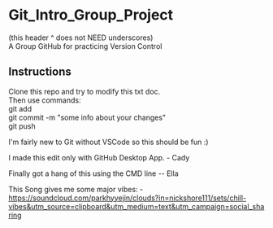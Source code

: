 # Git_Intro_Group_Project #
(this header ^ does not NEED underscores)  
A Group GitHub for practicing Version Control

## Instructions ##
Clone this repo and try to modify this txt doc.  
Then use commands:  
git add  
git commit -m "some info about your changes"  
git push

I'm fairly new to Git without VSCode so this should be fun :)

I made this edit only with GitHub Desktop App. - Cady

Finally got a hang of this using the CMD line -- Ella

This Song gives me some major vibes: -
https://soundcloud.com/parkhyyejin/clouds?in=nickshore111/sets/chill-vibes&utm_source=clipboard&utm_medium=text&utm_campaign=social_sharing